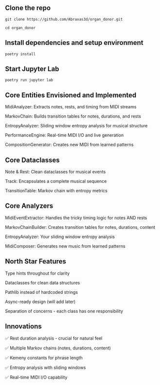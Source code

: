 ## Clone the repo

```git clone https://github.com/Abraxas3d/organ_donor.git```

```cd organ_donor```

## Install dependencies and setup environment

```poetry install```

## Start Jupyter Lab

```poetry run jupyter lab```

## Core Entities Envisioned and Implemented

MidiAnalyzer: Extracts notes, rests, and timing from MIDI streams

MarkovChain: Builds transition tables for notes, durations, and rests

EntropyAnalyzer: Sliding window entropy analysis for musical structure

PerformanceEngine: Real-time MIDI I/O and live generation

CompositionGenerator: Creates new MIDI from learned patterns

## Core Dataclasses

Note & Rest: Clean dataclasses for musical events

Track: Encapsulates a complete musical sequence

TransitionTable: Markov chain with entropy metrics

## Core Analyzers

MidiEventExtractor: Handles the tricky timing logic for notes AND rests

MarkovChainBuilder: Creates transition tables for notes, durations, content

EntropyAnalyzer: Your sliding window entropy analysis

MidiComposer: Generates new music from learned patterns

## North Star Features

Type hints throughout for clarity

Dataclasses for clean data structures

Pathlib instead of hardcoded strings

Async-ready design (will add later)

Separation of concerns - each class has one responsibility

## Innovations

✅ Rest duration analysis - crucial for natural feel

✅ Multiple Markov chains (notes, durations, content)

✅ Kemeny constants for phrase length

✅ Entropy analysis with sliding windows

✅ Real-time MIDI I/O capability

